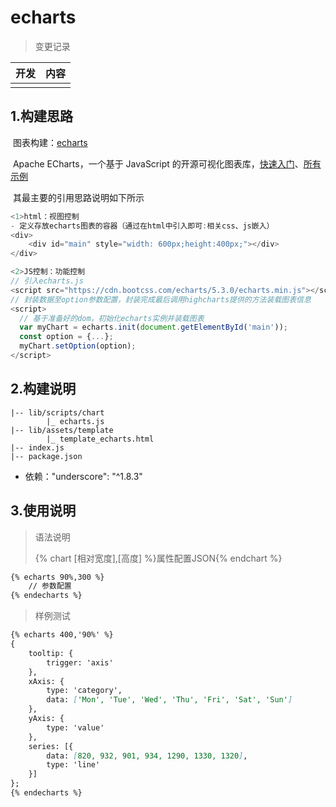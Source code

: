 # echarts

> 变更记录

| 开发 | 内容 |
| ---- | ---- |
|      |      |



## 1.构建思路

​	图表构建：[echarts](https://echarts.apache.org/zh/index.html)

​	Apache ECharts，一个基于 JavaScript 的开源可视化图表库，[快速入门](https://echarts.apache.org/handbook/zh/get-started)、[所有示例](https://echarts.apache.org/examples/zh/index.html)

​	其最主要的引用思路说明如下所示

```js
<1>html：视图控制
- 定义存放echarts图表的容器（通过在html中引入即可:相关css、js嵌入）
<div>
    <div id="main" style="width: 600px;height:400px;"></div>
</div>

<2>JS控制：功能控制
// 引入echarts.js
<script src="https://cdn.bootcss.com/echarts/5.3.0/echarts.min.js"></script>
// 封装数据至option参数配置，封装完成最后调用highcharts提供的方法装载图表信息
<script>
  // 基于准备好的dom，初始化echarts实例并装载图表
  var myChart = echarts.init(document.getElementById('main'));
  const option = {...};
  myChart.setOption(option);
</script>
```



## 2.构建说明

```properties
|-- lib/scripts/chart
		|_ echarts.js
|-- lib/assets/template
		|_ template_echarts.html
|-- index.js
|-- package.json
```

- 依赖："underscore": "^1.8.3"



## 3.使用说明

> 语法说明
>
> {% chart [相对宽度],[高度] %}属性配置JSON{% endchart %}

```markdown
{% echarts 90%,300 %}
	// 参数配置
{% endecharts %}
```

> 样例测试

```markdown
{% echarts 400,'90%' %}
{
    tooltip: {
        trigger: 'axis'
    },
    xAxis: {
        type: 'category',
        data: ['Mon', 'Tue', 'Wed', 'Thu', 'Fri', 'Sat', 'Sun']
    },
    yAxis: {
        type: 'value'
    },
    series: [{
        data: [820, 932, 901, 934, 1290, 1330, 1320],
        type: 'line'
    }]
};
{% endecharts %}
```

